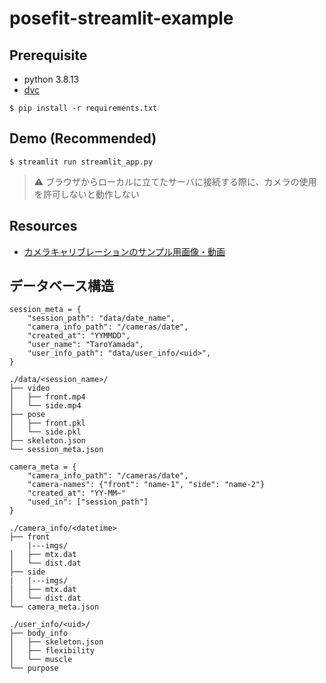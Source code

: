 # posefit-streamlit-example

## Prerequisite
* python 3.8.13
* [dvc](https://dvc.org/doc/install)
```
$ pip install -r requirements.txt
```

## Demo (Recommended)
```
$ streamlit run streamlit_app.py
```
> :warning: ブラウザからローカルに立てたサーバに接続する際に、カメラの使用を許可しないと動作しない

## Resources
* [カメラキャリブレーションのサンプル用画像・動画](https://drive.google.com/drive/folders/1r3Z7lHwwfGPrODKtyt3r8PVc50vcdApI?usp=sharing)

## データベース構造
```
session_meta = {
    "session_path": "data/date_name",
    "camera_info_path": "/cameras/date",
    "created_at": "YYMMDD",
    "user_name": "TaroYamada",
    "user_info_path": "data/user_info/<uid>",
}
```

```
./data/<session_name>/
├── video
│   ├── front.mp4
│   └── side.mp4
├── pose
│   ├── front.pkl
│   └── side.pkl
├── skeleton.json
└── session_meta.json
```


```
camera_meta = {
    "camera_info_path": "/cameras/date",
    "camera-names": {"front": "name-1", "side": "name-2"}
    "created_at": "YY-MM~"
    "used_in": ["session_path"]
}
```

```
./camera_info/<datetime>
├── front
    |---imgs/
│   ├── mtx.dat
│   └── dist.dat
├── side
|   |---imgs/
│   ├── mtx.dat
│   └── dist.dat
└── camera_meta.json
```


```
./user_info/<uid>/
├── body_info
│   ├── skeleton.json
│   ├── flexibility
│   └── muscle
└── purpose
```